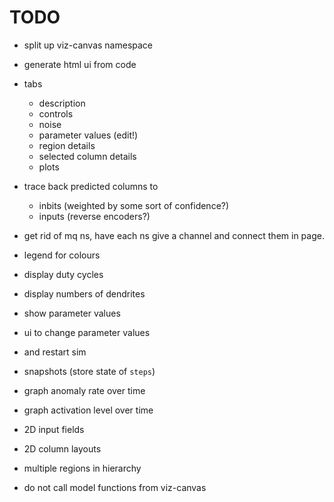 # TODO

* split up viz-canvas namespace

* generate html ui from code
* tabs
  * description
  * controls
  * noise
  * parameter values (edit!)
  * region details
  * selected column details
  * plots

* trace back predicted columns to
  * inbits  (weighted by some sort of confidence?)
  * inputs  (reverse encoders?)

* get rid of mq ns, have each ns give a channel and connect them in page.

* legend for colours
* display duty cycles
* display numbers of dendrites
* show parameter values
* ui to change parameter values
* and restart sim
* snapshots (store state of `steps`)
* graph anomaly rate over time
* graph activation level over time
* 2D input fields
* 2D column layouts
* multiple regions in hierarchy
* do not call model functions from viz-canvas
